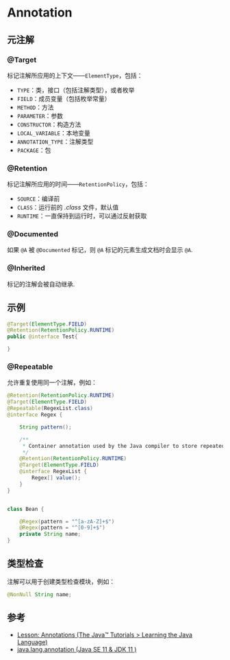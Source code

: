 # Annotation

## 元注解

### @Target

标记注解所应用的上下文——`ElementType`，包括：

- `TYPE`：类，接口（包括注解类型），或者枚举
- `FIELD`：成员变量（包括枚举常量）
- `METHOD`：方法
- `PARAMETER`：参数
- `CONSTRUCTOR`：构造方法
- `LOCAL_VARIABLE`：本地变量
- `ANNOTATION_TYPE`：注解类型
- `PACKAGE`：包

### @Retention

标记注解所应用的时间——`RetentionPolicy`，包括：

- `SOURCE`：编译前
- `CLASS`：运行前的 _.class_ 文件，默认值
- `RUNTIME`：一直保持到运行时，可以通过反射获取

### @Documented

如果 `@A` 被 `@Documented` 标记，则 `@A` 标记的元素生成文档时会显示 `@A`.

### @Inherited

标记的注解会被自动继承.

## 示例

```java title="Test.java"
@Target(ElementType.FIELD)
@Retention(RetentionPolicy.RUNTIME)
public @interface Test{

}
```

### @Repeatable

允许重复使用同一个注解，例如：

```java
@Retention(RetentionPolicy.RUNTIME)
@Target(ElementType.FIELD)
@Repeatable(RegexList.class)
@interface Regex {

    String pattern();

    /**
     * Container annotation used by the Java compiler to store repeated annotations.
     */
    @Retention(RetentionPolicy.RUNTIME)
    @Target(ElementType.FIELD)
    @interface RegexList {
        Regex[] value();
    }
}


class Bean {

    @Regex(pattern = "^[a-zA-Z]+$")
    @Regex(pattern = "^[0-9]+$")
    private String name;
}
```

## 类型检查

注解可以用于创建类型检查模块，例如：

```java
@NonNull String name;
```

## 参考

- [Lesson: Annotations (The Java™ Tutorials > Learning the Java Language)](https://docs.oracle.com/javase/tutorial/java/annotations/index.html)
- [java.lang.annotation (Java SE 11 & JDK 11 )](https://docs.oracle.com/en/java/javase/11/docs/api/java.base/java/lang/annotation/package-summary.html)

